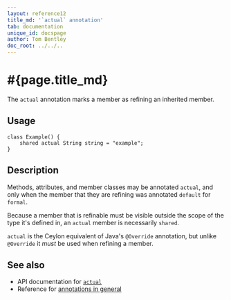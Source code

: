 ```yaml
---
layout: reference12
title_md: '`actual` annotation'
tab: documentation
unique_id: docspage
author: Tom Bentley
doc_root: ../../..
---
```


# #{page.title_md}

The `actual` annotation marks a member as refining an inherited member.

## Usage

<!-- try: -->
    class Example() {
        shared actual String string = "example";
    }

## Description

Methods, attributes, and member classes may be annotated `actual`, and only 
when the member that they are refining was annotated `default` for `formal`.

Because a member that is refinable must be visible outside the scope of the 
type it's defined in, an `actual` member is necessarily `shared`.

`actual` is the Ceylon equivalent of Java's `@Override` annotation, but unlike 
`@Override` it *must* be used when refining a member.


## See also

* API documentation for [`actual`](#{site.urls.apidoc_1_1}/index.html#actual)
* Reference for [annotations in general](../../structure/annotation/)

